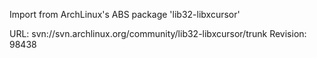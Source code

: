Import from ArchLinux's ABS package 'lib32-libxcursor'

URL: svn://svn.archlinux.org/community/lib32-libxcursor/trunk
Revision: 98438
